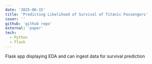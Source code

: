 ```yaml
---
date: '2025-06-15'
title: 'Predicting Likelihood of Survival of Titanic Passengers'
cover: ''
github: 'github repo'
external: 'paper'
tech:
  - Python
  - Flask
---
```


Flask app displaying EDA and can ingest data for survival prediction
